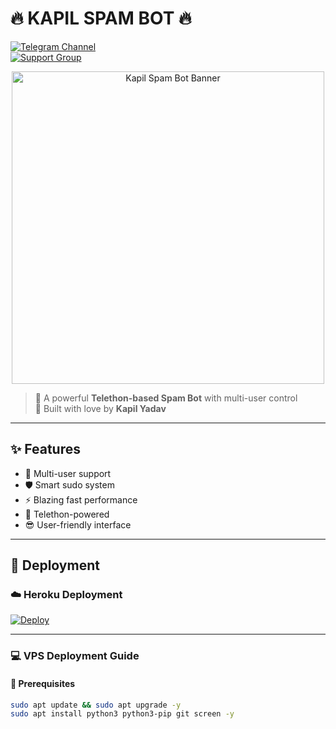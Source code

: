 # 🔥 KAPIL SPAM BOT 🔥

[![Telegram Channel](https://img.shields.io/badge/📢%20Update%20Channel-KomalBotsNetwork-blue?style=flat&logo=telegram)](https://t.me/TheKomalBots)  
[![Support Group](https://img.shields.io/badge/💬%20Support%20Group-KomalMusicRobotSupport-green?style=flat&logo=telegram)](https://t.me/KomalBotSupport)

<p align="center">
  <img src="https://files.catbox.moe/lg4old.jpg" alt="Kapil Spam Bot Banner" width="500px">
</p>

> 🚀 A powerful **Telethon-based Spam Bot** with multi-user control  
> 💖 Built with love by **Kapil Yadav**

---

## ✨ Features

- 👥 Multi-user support  
- 🛡️ Smart sudo system  
- ⚡ Blazing fast performance  
- 🤖 Telethon-powered  
- 😎 User-friendly interface

---

## 🚀 Deployment

### ☁️ Heroku Deployment

[![Deploy](https://www.herokucdn.com/deploy/button.svg)](https://heroku.com/deploy?template=https://github.com/RockMusicBot/RockSpam.git)

---

### 💻 VPS Deployment Guide

#### 🔧 Prerequisites

```bash
sudo apt update && sudo apt upgrade -y
sudo apt install python3 python3-pip git screen -y
